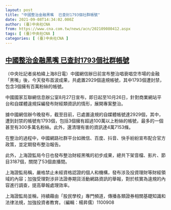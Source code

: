 ```yaml
---
layout: post
title: "中國整治金融黑嘴  已查封1793個社群帳號"
date: 2021-09-08T14:34:02.000Z
author: (臺)中央社CNA
from: https://www.cna.com.tw/news/acn/202109080412.aspx
tags: [ (臺)中央社CNA ]
categories: [ (臺)中央社CNA ]
---
```

<!--1631111642000-->
[中國整治金融黑嘴  已查封1793個社群帳號](https://www.cna.com.tw/news/acn/202109080412.aspx)
------

<div>
<div></div><div class="paragraph"><p>（中央社記者吳柏緯上海8日電）中國網信辦日前宣布整治唱衰唱空市場的金融「黑嘴」後，今天發布首波成果，共處置2929個違規帳號，其中1793個遭封禁，包含3個擁有百萬粉絲的帳號。</p><p>中國國家互聯網信息辦公室8月27日宣布，即日起至10月26日，針對商業網站平台和自媒體違規採編發布財經類資訊的情形，展開專案整治。</p><p>據中國網信辦今晚發布，截至目前，已處置違規的自媒體帳號達2929個，其中，遭到封禁的帳號有1793個，包括3個擁有超過100萬以上粉絲的帳號，最多的一個甚至有300多萬名粉絲。此外，還清理有害的資訊達4萬7153條。</p><p>在整治的過程中，中國網路社群平台如微信、百度、抖音、快手紛紛宣布配合官方政策，並定期發布整治報告。</p><p>此外，上海證監局今日也發布整治財經黑嘴的初步成果，總共下架音檔、影片、節目3187個，關閉了53個直播間。</p><p>上海證監局稱，嚴格禁止未經資格認證的個人和機構，發布涉及投資理財等財經領域的內容；加強受理對涉非法證券期貨活動網路資訊的舉報，對於核實為違規的內容進行調查，提高舉報處理效率。</p><p>上海證監局並稱，持續藉由「股民學校」專門頻道，傳播各類證券相關基礎知識和法律法規，加強投資者教育。（編輯：楊昇儒）1100908</p></div>
</div>
